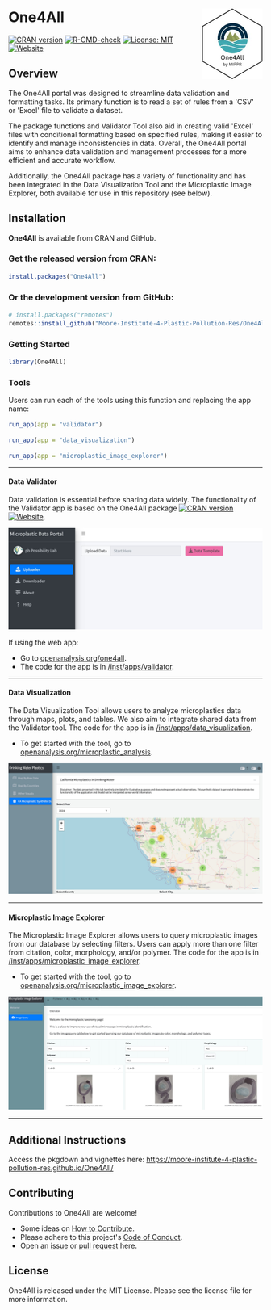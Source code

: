 # **One4All** <a href="https://moore-institute-4-plastic-pollution-res.github.io/One4All/"><img src="man/figures/One4All.jpg" alt="One4All logo" align="right" style="height: 140px;"/></a>

<!-- badges: start -->
[![CRAN version](https://www.r-pkg.org/badges/version/One4All)](https://CRAN.R-project.org/package=One4All)
[![R-CMD-check](https://github.com/Moore-Institute-4-Plastic-Pollution-Res/One4All/actions/workflows/R-CMD-check.yaml/badge.svg)](https://github.com/Moore-Institute-4-Plastic-Pollution-Res/One4All/actions/workflows/R-CMD-check.yaml)
[![License: MIT](https://img.shields.io/badge/License-MIT-lightblue
)](https://opensource.org/license/mit)
[![Website](https://img.shields.io/badge/web-openanalysis.org-white)](https://openanalysis.org/microplastic_data_portal/)
<!-- badges: end -->

## Overview
The One4All portal was designed to streamline data validation and formatting tasks. Its primary function is to read a set of rules from a 'CSV' or 'Excel' file to validate a dataset.

The package functions and Validator Tool also aid in creating valid 'Excel' files with conditional formatting based on specified rules, making it easier to identify and manage inconsistencies in data. Overall, the One4All portal aims to enhance data validation and management processes for a more efficient and accurate workflow.

Additionally, the One4All package has a variety of functionality and has been integrated in the Data Visualization Tool and the Microplastic Image Explorer, both available for use in this repository (see below).

## Installation

**One4All** is available from CRAN and GitHub.

### Get the released version from CRAN:
```r
install.packages("One4All")
```

### Or the development version from GitHub:
``` r
# install.packages("remotes")
remotes::install_github("Moore-Institute-4-Plastic-Pollution-Res/One4All")
```

### Getting Started
```r
library(One4All)
```

### Tools

Users can run each of the tools using this function and replacing the app name:
```r
run_app(app = "validator")
```
```r
run_app(app = "data_visualization")
```
```r
run_app(app = "microplastic_image_explorer")
```

---

#### Data Validator
Data validation is essential before sharing data widely. The functionality of the Validator app is based on the One4All package [![CRAN version](https://www.r-pkg.org/badges/version/One4All)](https://CRAN.R-project.org/package=One4All) [![Website](https://img.shields.io/badge/web-openanalysis.org-white)](https://openanalysis.org/microplastic_data_portal/).

![](man/figures/validatorimage.jpg)

If using the web app:

- Go to [openanalysis.org/one4all](https://openanalysis.org/microplastic_data_portal/).
- The code for the app is in [/inst/apps/validator](https://github.com/Moore-Institute-4-Plastic-Pollution-Res/One4All/tree/main/inst/apps/validator).

---

#### Data Visualization
The Data Visualization Tool allows users to analyze microplastics data through maps, plots, and tables. We also aim to integrate shared data from the Validator tool. The code for the app is in [/inst/apps/data_visualization](https://github.com/Moore-Institute-4-Plastic-Pollution-Res/One4All/tree/main/inst/apps/data_visualization).

- To get started with the tool, go to [openanalysis.org/microplastic_analysis](https://openanalysis.org/microplastic_analysis/). 

![](man/figures/datavisualization.jpg)

---

#### Microplastic Image Explorer
The Microplastic Image Explorer allows users to query microplastic images from our database by selecting filters. Users can apply more than one filter from citation, color, morphology, and/or polymer. The code for the app is in [/inst/apps/microplastic_image_explorer](https://github.com/Moore-Institute-4-Plastic-Pollution-Res/One4All/tree/main/inst/apps/microplastic_image_explorer).

- To get started with the tool, go to [openanalysis.org/microplastic_image_explorer](https://openanalysis.org/microplastic_image_explorer/). 

![](man/figures/imageexplorer.jpg)

---

## Additional Instructions

Access the pkgdown and vignettes here: https://moore-institute-4-plastic-pollution-res.github.io/One4All/ 

## Contributing

Contributions to One4All are welcome!

- Some ideas on [How to Contribute](https://opensource.guide/how-to-contribute/).
- Please adhere to this project's [Code of Conduct](https://www.contributor-covenant.org/version/2/1/code_of_conduct/).
- Open an [issue](https://github.com/Moore-Institute-4-Plastic-Pollution-Res/One4All/issues) or [pull request](https://github.com/Moore-Institute-4-Plastic-Pollution-Res/One4All/pulls) here.

## License

One4All is released under the MIT License. Please see the license file for more information. 
